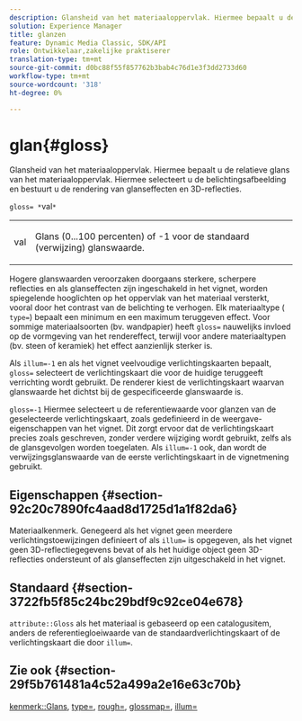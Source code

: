 ```yaml
---
description: Glansheid van het materiaaloppervlak. Hiermee bepaalt u de relatieve glans van het materiaaloppervlak. Hiermee selecteert u de belichtingsafbeelding en bestuurt u de rendering van glanseffecten en 3D-reflecties.
solution: Experience Manager
title: glanzen
feature: Dynamic Media Classic, SDK/API
role: Ontwikkelaar,zakelijke praktiserer
translation-type: tm+mt
source-git-commit: d0bc88f55f857762b3bab4c76d1e3f3dd2733d60
workflow-type: tm+mt
source-wordcount: '318'
ht-degree: 0%

---
```



# glan{#gloss}

Glansheid van het materiaaloppervlak. Hiermee bepaalt u de relatieve glans van het materiaaloppervlak. Hiermee selecteert u de belichtingsafbeelding en bestuurt u de rendering van glanseffecten en 3D-reflecties.

`gloss= *`val`*`

<table id="simpletable_82166CA080AD401180404462FB2407D7"> 
 <tr class="strow"> 
  <td class="stentry"> <p><span class="codeph"> <span class="varname"> val</span> </span> </p></td> 
  <td class="stentry"> <p>Glans (0...100 percenten) of -1 voor de standaard (verwijzing) glanswaarde. </p></td> 
 </tr> 
</table>

Hogere glanswaarden veroorzaken doorgaans sterkere, scherpere reflecties en als glanseffecten zijn ingeschakeld in het vignet, worden spiegelende hooglichten op het oppervlak van het materiaal versterkt, vooral door het contrast van de belichting te verhogen. Elk materiaaltype ( `type=`) bepaalt een minimum en een maximum teruggeven effect. Voor sommige materiaalsoorten (bv. wandpapier) heeft `gloss=` nauwelijks invloed op de vormgeving van het rendereffect, terwijl voor andere materiaaltypen (bv. steen of keramiek) het effect aanzienlijk sterker is.

Als `illum=-1` en als het vignet veelvoudige verlichtingskaarten bepaalt, `gloss=` selecteert de verlichtingskaart die voor de huidige teruggeeft verrichting wordt gebruikt. De renderer kiest de verlichtingskaart waarvan glanswaarde het dichtst bij de gespecificeerde glanswaarde is.

`gloss=-1` Hiermee selecteert u de referentiewaarde voor glanzen van de geselecteerde verlichtingskaart, zoals gedefinieerd in de weergave-eigenschappen van het vignet. Dit zorgt ervoor dat de verlichtingskaart precies zoals geschreven, zonder verdere wijziging wordt gebruikt, zelfs als de glansgevolgen worden toegelaten. Als `illum=-1` ook, dan wordt de verwijzingsglanswaarde van de eerste verlichtingskaart in de vignetmening gebruikt.

## Eigenschappen {#section-92c20c7890fc4aad8d1725d1a1f82da6}

Materiaalkenmerk. Genegeerd als het vignet geen meerdere verlichtingstoewijzingen definieert of als `illum=` is opgegeven, als het vignet geen 3D-reflectiegegevens bevat of als het huidige object geen 3D-reflecties ondersteunt of als glanseffecten zijn uitgeschakeld in het vignet.

## Standaard {#section-3722fb5f85c24bc29bdf9c92ce04e678}

`attribute::Gloss` als het materiaal is gebaseerd op een catalogusitem, anders de referentiegloeiwaarde van de standaardverlichtingskaart of de verlichtingskaart die door  `illum=`.

## Zie ook {#section-29f5b761481a4c52a499a2e16e63c70b}

[kenmerk::Glans](../../../../../ir-api/material-cat/image-rendering-api-ref/c-ir-material-catalog/c-ir-material-data-reference/r-ir-cat-gloss.md#reference-5277f62a67e2408ab94699aa712f1eeb),  [type=](../../../../../ir-api/http-protocol/image-rendering-api-ref/c-ir-http-protocol-ref/c-ir-http-protocol-command-reference/r-ir-http-type.md#reference-128c7de89e2d46838019b560f3f84a35),  [rough=](../../../../../ir-api/http-protocol/image-rendering-api-ref/c-ir-http-protocol-ref/c-ir-http-protocol-command-reference/r-ir-rough.md#reference-00add846b09f4dc39420bda1ca414180),  [glossmap=](../../../../../ir-api/http-protocol/image-rendering-api-ref/c-ir-http-protocol-ref/c-ir-http-protocol-command-reference/r-ir-glossmap.md#reference-99940148ae6a401482b2d03c68530f3a),  [illum=](../../../../../ir-api/http-protocol/image-rendering-api-ref/c-ir-http-protocol-ref/c-ir-http-protocol-command-reference/r-ir-http-illum.md#reference-8efe483a30684022bfe711eb73efbee6)
